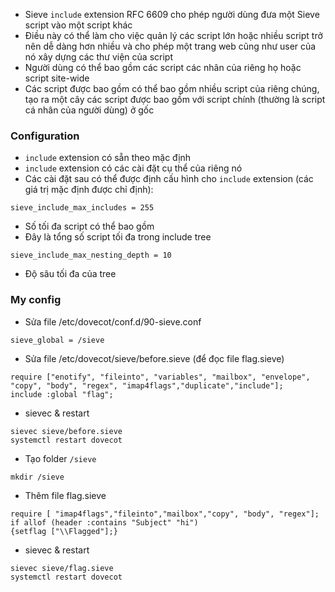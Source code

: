- Sieve `include` extension RFC 6609 cho phép người dùng đưa một Sieve script vào một script khác
- Điều này có thể làm cho việc quản lý các script lớn hoặc nhiều script trở nên dễ dàng hơn nhiều và cho phép một trang web cũng như user của nó xây dựng các thư viện của script
- Người dùng có thể bao gồm các script các nhân của riêng họ hoặc script site-wide
- Các script được bao gồm có thể bao gồm nhiều script của riêng chúng, tạo ra một cây các script được bao gồm với script chính (thường là script cá nhân của người dùng) ở gốc
### Configuration
- `include` extension có sẵn theo mặc định
- `include` extension có các cài đặt cụ thể của riêng nó
- Các cài đặt sau có thể được định cấu hình cho `include` extension (các giá trị mặc định được chỉ định):

`sieve_include_max_includes = 255`
  - Số tối đa script có thể bao gồm
  - Đây là tổng số script tối đa trong include tree
 
`sieve_include_max_nesting_depth = 10`
  - Độ sâu tối đa của tree
### My config
- Sửa file /etc/dovecot/conf.d/90-sieve.conf
```
sieve_global = /sieve
```
- Sửa file /etc/dovecot/sieve/before.sieve (để đọc file flag.sieve)
```
require ["enotify", "fileinto", "variables", "mailbox", "envelope", "copy", "body", "regex", "imap4flags","duplicate","include"];
include :global "flag";
```
- sievec & restart
```
sievec sieve/before.sieve
systemctl restart dovecot
```
- Tạo folder `/sieve`
```
mkdir /sieve
```
- Thêm file flag.sieve
```
require [ "imap4flags","fileinto","mailbox","copy", "body", "regex"];
if allof (header :contains "Subject" "hi")
{setflag ["\\Flagged"];}
```
- sievec & restart
```
sievec sieve/flag.sieve
systemctl restart dovecot
```
